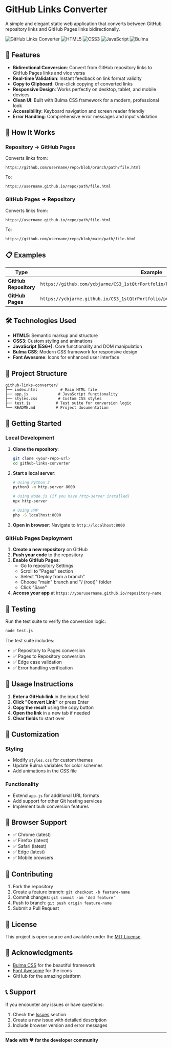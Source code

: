 # GitHub Links Converter

A simple and elegant static web application that converts between GitHub repository links and GitHub Pages links bidirectionally.

![GitHub Links Converter](https://img.shields.io/badge/GitHub-Links%20Converter-blue.svg)
![HTML5](https://img.shields.io/badge/HTML5-E34F26?style=flat&logo=html5&logoColor=white)
![CSS3](https://img.shields.io/badge/CSS3-1572B6?style=flat&logo=css3&logoColor=white)
![JavaScript](https://img.shields.io/badge/JavaScript-F7DF1E?style=flat&logo=javascript&logoColor=black)
![Bulma](https://img.shields.io/badge/Bulma-00D1B2?style=flat&logo=bulma&logoColor=white)

## 🚀 Features

- **Bidirectional Conversion**: Convert from GitHub repository links to GitHub Pages links and vice versa
- **Real-time Validation**: Instant feedback on link format validity
- **Copy to Clipboard**: One-click copying of converted links
- **Responsive Design**: Works perfectly on desktop, tablet, and mobile devices
- **Clean UI**: Built with Bulma CSS framework for a modern, professional look
- **Accessibility**: Keyboard navigation and screen reader friendly
- **Error Handling**: Comprehensive error messages and input validation

## 🔄 How It Works

### Repository → GitHub Pages
Converts links from:
```
https://github.com/username/repo/blob/branch/path/file.html
```
To:
```
https://username.github.io/repo/path/file.html
```

### GitHub Pages → Repository
Converts links from:
```
https://username.github.io/repo/path/file.html
```
To:
```
https://github.com/username/repo/blob/main/path/file.html
```

## 📋 Examples

| Type | Example |
|------|---------|
| **GitHub Repository** | `https://github.com/ycbjarme/CS3_1stQtrPortfolio/blob/main/public/Q13GSodiumJarme.html` |
| **GitHub Pages** | `https://ycbjarme.github.io/CS3_1stQtrPortfolio/public/Q13GSodiumJarme.html` |

## 🛠️ Technologies Used

- **HTML5**: Semantic markup and structure
- **CSS3**: Custom styling and animations
- **JavaScript (ES6+)**: Core functionality and DOM manipulation
- **Bulma CSS**: Modern CSS framework for responsive design
- **Font Awesome**: Icons for enhanced user interface

## 📁 Project Structure

```
github-links-converter/
├── index.html          # Main HTML file
├── app.js             # JavaScript functionality
├── styles.css         # Custom CSS styles
├── test.js           # Test suite for conversion logic
└── README.md         # Project documentation
```

## 🚀 Getting Started

### Local Development

1. **Clone the repository**:
   ```bash
   git clone <your-repo-url>
   cd github-links-converter
   ```

2. **Start a local server**:
   ```bash
   # Using Python 3
   python3 -m http.server 8000
   
   # Using Node.js (if you have http-server installed)
   npx http-server
   
   # Using PHP
   php -S localhost:8000
   ```

3. **Open in browser**:
   Navigate to `http://localhost:8000`

### GitHub Pages Deployment

1. **Create a new repository** on GitHub
2. **Push your code** to the repository
3. **Enable GitHub Pages**:
   - Go to repository Settings
   - Scroll to "Pages" section
   - Select "Deploy from a branch"
   - Choose "main" branch and "/ (root)" folder
   - Click "Save"
4. **Access your app** at `https://yourusername.github.io/repository-name`

## 🧪 Testing

Run the test suite to verify the conversion logic:

```bash
node test.js
```

The test suite includes:
- ✅ Repository to Pages conversion
- ✅ Pages to Repository conversion  
- ✅ Edge case validation
- ✅ Error handling verification

## 🎯 Usage Instructions

1. **Enter a GitHub link** in the input field
2. **Click "Convert Link"** or press Enter
3. **Copy the result** using the copy button
4. **Open the link** in a new tab if needed
5. **Clear fields** to start over

## 🔧 Customization

### Styling
- Modify `styles.css` for custom themes
- Update Bulma variables for color schemes
- Add animations in the CSS file

### Functionality
- Extend `app.js` for additional URL formats
- Add support for other Git hosting services
- Implement bulk conversion features

## 📱 Browser Support

- ✅ Chrome (latest)
- ✅ Firefox (latest)
- ✅ Safari (latest)
- ✅ Edge (latest)
- ✅ Mobile browsers

## 🤝 Contributing

1. Fork the repository
2. Create a feature branch: `git checkout -b feature-name`
3. Commit changes: `git commit -am 'Add feature'`
4. Push to branch: `git push origin feature-name`
5. Submit a Pull Request

## 📄 License

This project is open source and available under the [MIT License](LICENSE).

## 🙏 Acknowledgments

- [Bulma CSS](https://bulma.io) for the beautiful framework
- [Font Awesome](https://fontawesome.com) for the icons
- GitHub for the amazing platform

## 📞 Support

If you encounter any issues or have questions:
1. Check the [Issues](../../issues) section
2. Create a new issue with detailed description
3. Include browser version and error messages

---

**Made with ❤️ for the developer community**